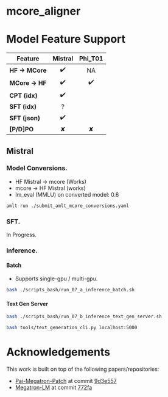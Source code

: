 # mcore_aligner

# Model Feature Support

| Feature           | Mistral | Phi_T01 |
|-------------------|:-------:|:-------:|
| **HF → MCore**    | ✔️      | NA      |
| **MCore → HF**    | ✔️      | ✔️      |
| **CPT (idx)**     | ✔️      |         |
| **SFT (idx)**     | ?       |         |
| **SFT (json)**    | ✔️      |         |
| **[P/D]PO**       | ✘       | ✘       |



## Mistral

### Model Conversions.

- HF Mistral -> mcore (Works)
- mcore -> HF Mistral (works)
- lm_eval (MMLU) on converted model: 0.6

 
```bash
amlt run ./submit_amlt_mcore_conversions.yaml
```

### SFT.

In Progress.

### Inference.

#### Batch

- Supports single-gpu / multi-gpu.

```bash
bash ./scripts_bash/run_07_a_inference_batch.sh
```

#### Text Gen Server

```bash
bash ./scripts_bash/run_07_b_inference_text_gen_server.sh
```

```bash
bash tools/text_generation_cli.py localhost:5000
```

# Acknowledgements
This work is built on top of the following papers/repositories:
- [Pai-Megatron-Patch](https://github.com/alibaba/Pai-Megatron-Patch) at commit [9d3e557](https://github.com/alibaba/Pai-Megatron-Patch/commit/9d3e557b4d5f386a456a49da23aa47af737baaf3)
- [Megatron-LM](https://github.com/NVIDIA/Megatron-LM) at commit [772fa](https://github.com/NVIDIA/Megatron-LM/commit/772faca1f8d5030621b738cbd8e8bb2d8d28f6e6)
